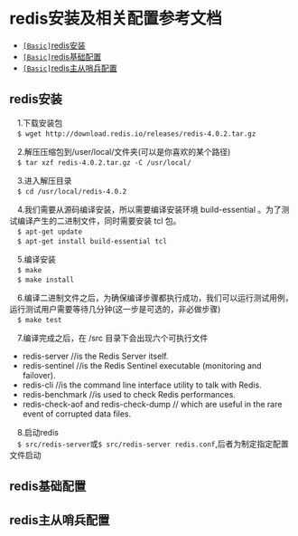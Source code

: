 # redis安装及相关配置参考文档
* [`[Basic]`redis安装](/redis.md#redis安装)
* [`[Basic]`redis基础配置](/redis.md#基础配置)
* [`[Basic]`redis主从哨兵配置](/redis.ms#主从哨兵配置)

## redis安装
&emsp;1.下载安装包   
&emsp;```$ wget http://download.redis.io/releases/redis-4.0.2.tar.gz```  

&emsp;2.解压压缩包到/user/local/文件夹(可以是你喜欢的某个路径)   
&emsp;```$ tar xzf redis-4.0.2.tar.gz -C /usr/local/```    

&emsp;3.进入解压目录   
&emsp;```$ cd /usr/local/redis-4.0.2```   

&emsp;4.我们需要从源码编译安装，所以需要编译安装环境 build-essential 。为了测试编译产生的二进制文件，同时需要安装 tcl 包。   
&emsp;```$ apt-get update```   
&emsp;```$ apt-get install build-essential tcl```   

&emsp;5.编译安装   
&emsp;```$ make```   
&emsp;```$ make install```  

&emsp;6.编译二进制文件之后，为确保编译步骤都执行成功，我们可以运行测试用例，运行测试用户需要等待几分钟(这一步是可选的，非必做步骤)   
&emsp;```$ make test```   

&emsp;7.编译完成之后，在 /src 目录下会出现六个可执行文件
* redis-server  //is the Redis Server itself.
* redis-sentinel  //is the Redis Sentinel executable (monitoring and failover).
* redis-cli  //is the command line interface utility to talk with Redis.
* redis-benchmark //is used to check Redis performances.
* redis-check-aof and redis-check-dump // which are useful in the rare event of corrupted data files.   

&emsp;8.启动redis   
&emsp;```$ src/redis-server```或```$ src/redis-server redis.conf```,后者为制定指定配置文件启动   

## redis基础配置

## redis主从哨兵配置
